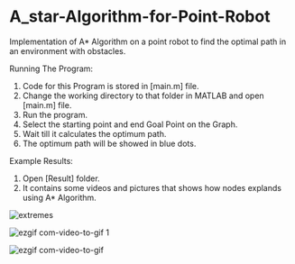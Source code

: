 # A_star-Algorithm-for-Point-Robot
Implementation of A* Algorithm on a point robot to find the optimal path in an environment with obstacles. 

Running The Program:
1) Code for this Program is stored in [main.m] file. 
2) Change the working directory to that folder in MATLAB and open [main.m] file.
3) Run the program.
4) Select the starting point and end Goal Point on the Graph. 
5) Wait till it calculates the optimum path. 
6) The optimum path will be showed in blue dots. 

Example Results:
1) Open [Result] folder.
2) It contains some videos and pictures that shows how nodes explands using A* Algorithm.

![extremes](https://user-images.githubusercontent.com/31979840/38709216-ce36f280-3e87-11e8-957a-a914c8c8e110.jpg)

  ![ezgif com-video-to-gif 1](https://user-images.githubusercontent.com/31979840/39909727-16d6e888-54c2-11e8-859b-decf2db1e19d.gif)

  ![ezgif com-video-to-gif](https://user-images.githubusercontent.com/31979840/39909738-1f0b63c6-54c2-11e8-8923-befd4d1ef7f2.gif)
